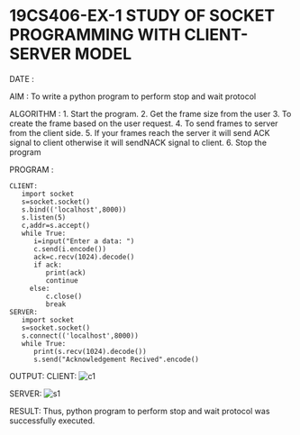 # 19CS406-EX-1 STUDY OF SOCKET PROGRAMMING WITH CLIENT-SERVER MODEL

DATE :

AIM :
To write a python program to perform stop and wait protocol

ALGORITHM :
    1. Start the program.
    2. Get the frame size from the user
    3. To create the frame based on the user request.
    4. To send frames to server from the client side.
    5. If your frames reach the server it will send ACK signal to client
       otherwise it will sendNACK signal to client.
    6. Stop the program



PROGRAM :
```
CLIENT:
   import socket
   s=socket.socket()
   s.bind(('localhost',8000))
   s.listen(5)
   c,addr=s.accept()
   while True:
      i=input("Enter a data: ")
      c.send(i.encode())
      ack=c.recv(1024).decode()
      if ack:
         print(ack)
         continue
     else:
         c.close()
         break
SERVER:
   import socket
   s=socket.socket()
   s.connect(('localhost',8000))
   while True:
      print(s.recv(1024).decode())
      s.send("Acknowledgement Recived".encode()
```

OUTPUT:
CLIENT:
![c1](https://github.com/aparnabalasubrmanian/19CS406-EX-1/assets/123351172/fbd8521a-f08c-4129-9566-d085da74f623)

SERVER:
![s1](https://github.com/aparnabalasubrmanian/19CS406-EX-1/assets/123351172/b427ba75-3700-4208-94eb-198c22b222e6)


RESULT:
Thus, python program to perform stop and wait protocol was successfully executed.
